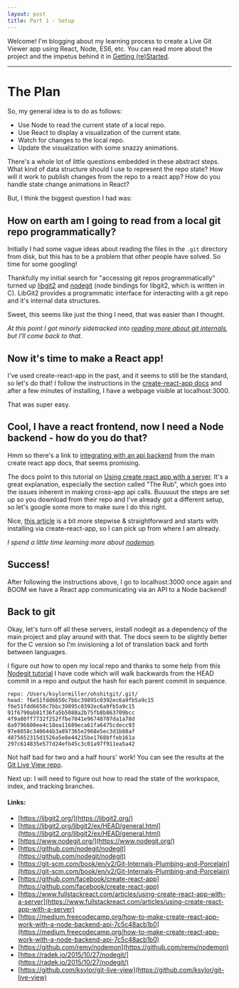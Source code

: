 ```yaml
---
layout: post
title: Part 1 - Setup
---
```


Welcome! I'm blogging about my learning process to create a Live Git Viewer app using React, Node, ES6, etc. You can read more about the project and the impetus behind it in [Getting (re)Started](https://ksylor.github.io/2018/10/06/getting-restarted.html).

<hr/>

# The Plan
So, my general idea is to do as follows:

- Use Node to read the current state of a local repo.
- Use React to display a visualization of the current state.
- Watch for changes to the local repo.
- Update the visualization with some snazzy animations.

There's a whole lot of little questions embedded in these abstract steps. What kind of data structure should I use to represent the repo state? How will it work to publish changes from the repo to a react app? How do you handle state change animations in React? 

But, I think the biggest question I had was:

## How on earth am I going to read from a local git repo programmatically?

Initially I had some vague ideas about reading the files in the `.git` directory from disk, but this has to be a problem that other people have solved. So time for some googling! 

Thankfully my initial search for "accessing git repos programmatically" turned up [libgit2](https://libgit2.org/) and [nodegit](https://www.nodegit.org/) (node bindings for libgit2, which is written in C). LibGit2 provides a programmatic interface for interacting with a git repo and it's internal data structures. 

Sweet, this seems like just the thing I need, that was easier than I thought.

_At this point I got minorly sidetracked into [reading more about git internals](https://git-scm.com/book/en/v2/Git-Internals-Plumbing-and-Porcelain), but I'll come back to that._

## Now it's time to make a React app! 

I've used create-react-app in the past, and it seems to still be the standard, so let's do that! I follow the instructions in the [create-react-app docs](https://github.com/facebook/create-react-app#creating-an-app) and after a few minutes of installing, I have a webpage visible at localhost:3000. 

That was super easy.

## Cool, I have a react frontend, now I need a Node backend - how do you do that? 

Hmm so there's a link to [integrating with an api backend](https://github.com/facebook/create-react-app/blob/master/packages/react-scripts/template/README.md#integrating-with-an-api-backend) from the main create react app docs, that seems promising.

The docs point to this tutorial on [Using create react app with a server](https://www.fullstackreact.com/articles/using-create-react-app-with-a-server). It's a great explanation, especially the section called "The Rub", which goes into the issues inherent in making cross-app api calls. Buuuuut the steps are set up so you download from their repo and I've already got a different setup, so let's google some more to make sure I do this right.

Nice, [this article](https://medium.freecodecamp.org/how-to-make-create-react-app-work-with-a-node-backend-api-7c5c48acb1b0) is a bit more stepwise & straightforward and starts with installing via create-react-app, so I can pick up from where I am already. 

_I spend a little time learning more about [nodemon](https://github.com/remy/nodemon)._

## Success!
After following the instructions above, I go to localhost:3000 once again and BOOM we have a React app communicating via an API to a Node backend!

## Back to git
Okay, let's turn off all these servers, install nodegit as a dependency of the main project and play around with that. The docs seem to be slightly better for the C version so I'm invisioning a lot of translation back and forth between languages. 

I figure out how to open my local repo and thanks to some help from this [Nodegit tutorial](https://radek.io/2015/10/27/nodegit/) I have code which will walk backwards from the HEAD commit in a repo and output the hash for each parent commit in sequence.

```
repo: /Users/ksylormiller/ohshitgit/.git/
head: f6e51fdd6650c7bbc39895c0392ec6a9fb5a9c15
f6e51fdd6650c7bbc39895c0392ec6a9fb5a9c15
91f6790ab81f36fa5b5088a2b75fb8b863709bcc
4f9a80ff7732f252ffbe7841e96748707da1a78d
8a9796600ee4c18ea11689eca61fa6475cdecc93
97e8858c340644b3a897365e2968e5ec3d1b88af
4875652315d1526a5e8e44215be1768bffeb161a
297c614835e577d24efb45c3c01a97f911ea5a42
```

Not half bad for two and a half hours' work! You can see the results at the [Git Live View repo](https://github.com/ksylor/git-live-view). 

Next up: I will need to figure out how to read the state of the workspace, index, and tracking branches.


#### Links:
- [https://libgit2.org/](https://libgit2.org/)
- [https://libgit2.org/libgit2/ex/HEAD/general.html](https://libgit2.org/libgit2/ex/HEAD/general.html)
- [https://www.nodegit.org/](https://www.nodegit.org/)
- [https://github.com/nodegit/nodegit](https://github.com/nodegit/nodegit)
- [https://git-scm.com/book/en/v2/Git-Internals-Plumbing-and-Porcelain](https://git-scm.com/book/en/v2/Git-Internals-Plumbing-and-Porcelain)
- [https://github.com/facebook/create-react-app](https://github.com/facebook/create-react-app)
- [https://www.fullstackreact.com/articles/using-create-react-app-with-a-server](https://www.fullstackreact.com/articles/using-create-react-app-with-a-server)
- [https://medium.freecodecamp.org/how-to-make-create-react-app-work-with-a-node-backend-api-7c5c48acb1b0](https://medium.freecodecamp.org/how-to-make-create-react-app-work-with-a-node-backend-api-7c5c48acb1b0)
- [https://github.com/remy/nodemon](https://github.com/remy/nodemon)
- [https://radek.io/2015/10/27/nodegit/](https://radek.io/2015/10/27/nodegit/)
- [https://github.com/ksylor/git-live-view](https://github.com/ksylor/git-live-view)

